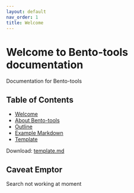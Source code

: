 ```yaml
---
layout: default
nav_order: 1
title: Welcome
---
```


# Welcome to Bento-tools documentation

Documentation for Bento-tools

## Table of Contents
* [Welcome](https://cbiit.github.io/bento-docs/)
* [About Bento-tools](https://cbiit.github.io/bento-docs/about-bento-tools)
* [Outline](https://cbiit.github.io/bento-docs/outline)
* [Example Markdown](https://cbiit.github.io/bento-docs/example)
* [Template](https://cbiit.github.io/bento-docs/template)


Download: <a id="raw-url" href="https://github.com/CBIIT/bento-docs/blob/master/template.md">template.md</a>

## Caveat Emptor
Search not working at moment



